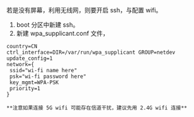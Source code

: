 若是没有屏幕，利用无线网，则要开启 ssh，与配置 wifi。
1. boot 分区中新建 ssh。
2. 新建 wpa_supplicant.conf 文件，
```
country=CN
ctrl_interface=DIR=/var/run/wpa_supplicant GROUP=netdev
update_config=1
network={
 ssid="wi-fi name here"
 psk="wi-fi password here"
 key_mgmt=WPA-PSK 
 priority=1
}   

**注意如果连接 5G wifi 可能存在信道干扰，建议先用 2.4G wifi 连接**